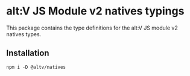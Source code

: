 # alt:V JS Module v2 natives typings

This package contains the type definitions for the alt:V JS module v2 natives types.

## Installation

```
npm i -D @altv/natives
```
